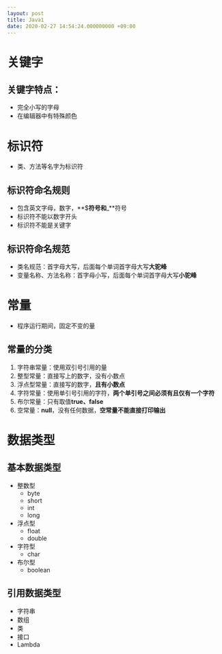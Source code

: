 ```yaml
---
layout: post
title: Java1
date: 2020-02-27 14:54:24.000000000 +09:00
---
```



# 关键字
## 关键字特点：
   + 完全小写的字母
   + 在编辑器中有特殊颜色

# 标识符
   + 类、方法等名字为标识符

## 标识符命名规则
   + 包含英文字母，数字，**$**符号和**_**符号
   + 标识符不能以数字开头
   + 标识符不能是关键字

## 标识符命名规范
   + 类名规范：首字母大写，后面每个单词首字母大写**大驼峰**
   + 变量名称、方法名称：首字母小写，后面每个单词首字母大写**小驼峰**

# 常量
   + 程序运行期间，固定不变的量

## 常量的分类
   1. 字符串常量：使用双引号引用的量
   2. 整型常量：直接写上的数字，没有小数点
   3. 浮点型常量：直接写的数字，**且有小数点**
   4. 字符常量：使用单引号引用的字符，**两个单引号之间必须有且仅有一个字符**
   5. 布尔常量：只有取值**true、false**
   6. 空常量：**null**，没有任何数据，**空常量不能直接打印输出**

# 数据类型

## 基本数据类型
   + 整数型
      + byte
      + short
      + int
      + long
   + 浮点型
      + float
      + double
   + 字符型
      + char
   + 布尔型
      + boolean

## 引用数据类型
   + 字符串
   + 数组
   + 类
   + 接口
   + Lambda